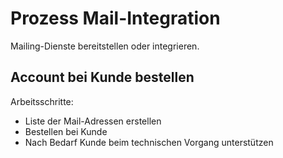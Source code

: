 # Prozess Mail-Integration
Mailing-Dienste bereitstellen oder integrieren.

## Account bei Kunde bestellen

Arbeitsschritte:
* Liste der Mail-Adressen erstellen
* Bestellen bei Kunde
* Nach Bedarf Kunde beim technischen Vorgang unterstützen